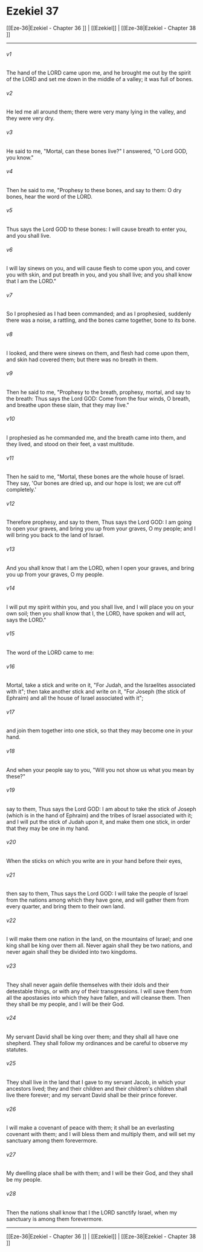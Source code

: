 # Ezekiel 37

[[Eze-36|Ezekiel - Chapter 36 ]] | [[Ezekiel]] | [[Eze-38|Ezekiel - Chapter 38 ]]
***

###### v1
The hand of the LORD came upon me, and he brought me out by the spirit of the LORD and set me down in the middle of a valley; it was full of bones.
###### v2
He led me all around them; there were very many lying in the valley, and they were very dry.
###### v3
He said to me, "Mortal, can these bones live?" I answered, "O Lord GOD, you know."
###### v4
Then he said to me, "Prophesy to these bones, and say to them: O dry bones, hear the word of the LORD.
###### v5
Thus says the Lord GOD to these bones: I will cause breath to enter you, and you shall live.
###### v6
I will lay sinews on you, and will cause flesh to come upon you, and cover you with skin, and put breath in you, and you shall live; and you shall know that I am the LORD."
###### v7
So I prophesied as I had been commanded; and as I prophesied, suddenly there was a noise, a rattling, and the bones came together, bone to its bone.
###### v8
I looked, and there were sinews on them, and flesh had come upon them, and skin had covered them; but there was no breath in them.
###### v9
Then he said to me, "Prophesy to the breath, prophesy, mortal, and say to the breath: Thus says the Lord GOD: Come from the four winds, O breath, and breathe upon these slain, that they may live."
###### v10
I prophesied as he commanded me, and the breath came into them, and they lived, and stood on their feet, a vast multitude.
###### v11
Then he said to me, "Mortal, these bones are the whole house of Israel. They say, 'Our bones are dried up, and our hope is lost; we are cut off completely.'
###### v12
Therefore prophesy, and say to them, Thus says the Lord GOD: I am going to open your graves, and bring you up from your graves, O my people; and I will bring you back to the land of Israel.
###### v13
And you shall know that I am the LORD, when I open your graves, and bring you up from your graves, O my people.
###### v14
I will put my spirit within you, and you shall live, and I will place you on your own soil; then you shall know that I, the LORD, have spoken and will act, says the LORD."
###### v15
The word of the LORD came to me:
###### v16
Mortal, take a stick and write on it, "For Judah, and the Israelites associated with it"; then take another stick and write on it, "For Joseph (the stick of Ephraim) and all the house of Israel associated with it";
###### v17
and join them together into one stick, so that they may become one in your hand.
###### v18
And when your people say to you, "Will you not show us what you mean by these?"
###### v19
say to them, Thus says the Lord GOD: I am about to take the stick of Joseph (which is in the hand of Ephraim) and the tribes of Israel associated with it; and I will put the stick of Judah upon it, and make them one stick, in order that they may be one in my hand.
###### v20
When the sticks on which you write are in your hand before their eyes,
###### v21
then say to them, Thus says the Lord GOD: I will take the people of Israel from the nations among which they have gone, and will gather them from every quarter, and bring them to their own land.
###### v22
I will make them one nation in the land, on the mountains of Israel; and one king shall be king over them all. Never again shall they be two nations, and never again shall they be divided into two kingdoms.
###### v23
They shall never again defile themselves with their idols and their detestable things, or with any of their transgressions. I will save them from all the apostasies into which they have fallen, and will cleanse them. Then they shall be my people, and I will be their God.
###### v24
My servant David shall be king over them; and they shall all have one shepherd. They shall follow my ordinances and be careful to observe my statutes.
###### v25
They shall live in the land that I gave to my servant Jacob, in which your ancestors lived; they and their children and their children's children shall live there forever; and my servant David shall be their prince forever.
###### v26
I will make a covenant of peace with them; it shall be an everlasting covenant with them; and I will bless them and multiply them, and will set my sanctuary among them forevermore.
###### v27
My dwelling place shall be with them; and I will be their God, and they shall be my people.
###### v28
Then the nations shall know that I the LORD sanctify Israel, when my sanctuary is among them forevermore.

***

[[Eze-36|Ezekiel - Chapter 36 ]] | [[Ezekiel]] | [[Eze-38|Ezekiel - Chapter 38 ]]
